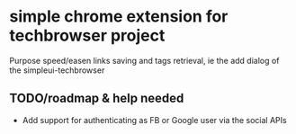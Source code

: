 # simple chrome extension for techbrowser project #
Purpose speed/easen links saving and tags retrieval, ie the add dialog of the simpleui-techbrowser

## TODO/roadmap & help needed ##
* Add support for authenticating as FB or Google user via the social APIs
